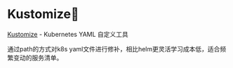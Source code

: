 # Kustomize📝

 [Kustomize](https://github.com/kubernetes-sigs/kustomize) - Kubernetes YAML 自定义工具

通过path的方式对k8s yaml文件进行修补，相比helm更灵活学习成本低，适合频繁变动的服务清单。


